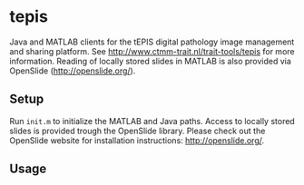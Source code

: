 # tepis

Java and MATLAB clients for the tEPIS digital pathology image management and sharing platform. See http://www.ctmm-trait.nl/trait-tools/tepis for more information. Reading of locally stored slides in MATLAB is also provided via OpenSlide (http://openslide.org/).

## Setup

Run ```init.m``` to initialize the MATLAB and Java paths. Access to locally stored slides is provided trough the OpenSlide library. Please check out the OpenSlide website for installation instructions: http://openslide.org/.

## Usage
